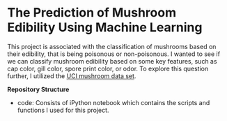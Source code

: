 # The Prediction of Mushroom Edibility Using Machine Learning

This project is associated with the classification of mushrooms based on their edibility, that is being poisonous or non-poisonous. I wanted to see if we can classify mushroom edibility based on some key features, such as cap color, gill color, spore print color, or odor.  To explore this question further, I utilized the [UCI mushroom data set](https://archive.ics.uci.edu/ml/datasets/mushroom).

**Repository Structure**

* code: Consists of iPython notebook which contains the scripts and functions I used for this project.
